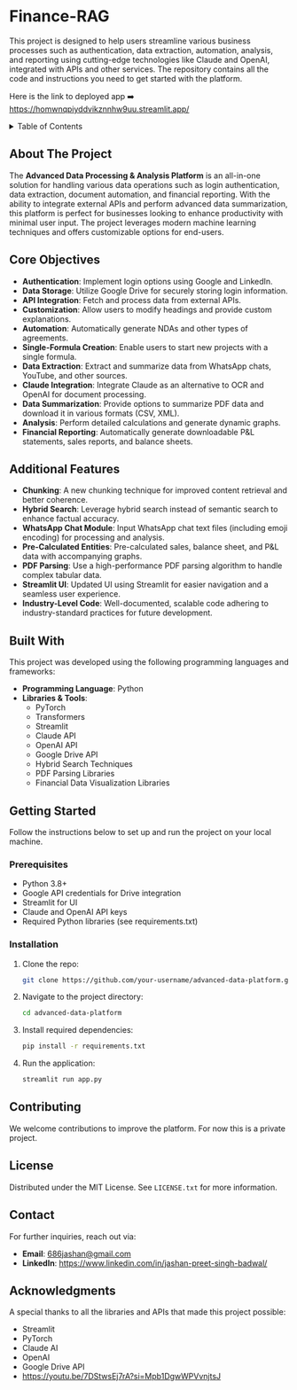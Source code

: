 # Finance-RAG

This project is designed to help users streamline various business processes such as authentication, data extraction, automation, analysis, and reporting using cutting-edge technologies like Claude and OpenAI, integrated with APIs and other services. The repository contains all the code and instructions you need to get started with the platform.

Here is the link to deployed app ➡️ https://homwnqpiyddvikznnhw9uu.streamlit.app/

<a name="readme-top"></a>

<!-- TABLE OF CONTENTS -->
<details>
<summary>Table of Contents</summary>
<ol>
<li><a href="#about-the-project">About The Project</a></li>
<li><a href="#core-objectives">Core Objectives</a></li>
<li><a href="#additional-features">Additional Features</a></li>
<li><a href="#built-with">Built With</a></li>
<li>
<a href="#getting-started">Getting Started</a>
<ul>
<li><a href="#prerequisites">Prerequisites</a></li>
<li><a href="#installation">Installation</a></li>
</ul>
</li>
<li><a href="#contributing">Contributing</a></li>
<li><a href="#license">License</a></li>
<li><a href="#contact">Contact</a></li>
<li><a href="#acknowledgments">Acknowledgments</a></li>
</ol>
</details>

<!-- ABOUT THE PROJECT -->
## About The Project
The **Advanced Data Processing & Analysis Platform** is an all-in-one solution for handling various data operations such as login authentication, data extraction, document automation, and financial reporting. With the ability to integrate external APIs and perform advanced data summarization, this platform is perfect for businesses looking to enhance productivity with minimal user input. The project leverages modern machine learning techniques and offers customizable options for end-users.

<!-- CORE OBJECTIVES -->
## Core Objectives
- **Authentication**: Implement login options using Google and LinkedIn.
- **Data Storage**: Utilize Google Drive for securely storing login information.
- **API Integration**: Fetch and process data from external APIs.
- **Customization**: Allow users to modify headings and provide custom explanations.
- **Automation**: Automatically generate NDAs and other types of agreements.
- **Single-Formula Creation**: Enable users to start new projects with a single formula.
- **Data Extraction**: Extract and summarize data from WhatsApp chats, YouTube, and other sources.
- **Claude Integration**: Integrate Claude as an alternative to OCR and OpenAI for document processing.
- **Data Summarization**: Provide options to summarize PDF data and download it in various formats (CSV, XML).
- **Analysis**: Perform detailed calculations and generate dynamic graphs.
- **Financial Reporting**: Automatically generate downloadable P&L statements, sales reports, and balance sheets.

<!-- ADDITIONAL FEATURES -->
## Additional Features
- **Chunking**: A new chunking technique for improved content retrieval and better coherence.
- **Hybrid Search**: Leverage hybrid search instead of semantic search to enhance factual accuracy.
- **WhatsApp Chat Module**: Input WhatsApp chat text files (including emoji encoding) for processing and analysis.
- **Pre-Calculated Entities**: Pre-calculated sales, balance sheet, and P&L data with accompanying graphs.
- **PDF Parsing**: Use a high-performance PDF parsing algorithm to handle complex tabular data.
- **Streamlit UI**: Updated UI using Streamlit for easier navigation and a seamless user experience.
- **Industry-Level Code**: Well-documented, scalable code adhering to industry-standard practices for future development.

<!-- BUILT WITH -->
## Built With
This project was developed using the following programming languages and frameworks:
- **Programming Language**: Python
- **Libraries & Tools**: 
  - PyTorch
  - Transformers
  - Streamlit
  - Claude API
  - OpenAI API
  - Google Drive API
  - Hybrid Search Techniques
  - PDF Parsing Libraries
  - Financial Data Visualization Libraries

<!-- GETTING STARTED -->
## Getting Started
Follow the instructions below to set up and run the project on your local machine.

### Prerequisites
- Python 3.8+
- Google API credentials for Drive integration
- Streamlit for UI
- Claude and OpenAI API keys
- Required Python libraries (see requirements.txt)

### Installation
1. Clone the repo:
   ```bash
   git clone https://github.com/your-username/advanced-data-platform.git
   ```
2. Navigate to the project directory:
   ```bash
   cd advanced-data-platform
   ```
3. Install required dependencies:
   ```bash
   pip install -r requirements.txt
   ```
4. Run the application:
   ```bash
   streamlit run app.py
   ```

<!-- CONTRIBUTING -->
## Contributing
We welcome contributions to improve the platform. For now this is a private project.

<!-- LICENSE -->
## License
Distributed under the MIT License. See `LICENSE.txt` for more information.

<!-- CONTACT -->
## Contact
For further inquiries, reach out via:
- **Email**: 686jashan@gmail.com
- **LinkedIn**: https://www.linkedin.com/in/jashan-preet-singh-badwal/

<!-- ACKNOWLEDGMENTS -->
## Acknowledgments
A special thanks to all the libraries and APIs that made this project possible:
- Streamlit
- PyTorch
- Claude AI
- OpenAI
- Google Drive API
- https://youtu.be/7DStwsEj7rA?si=Mpb1DgwWPVvnjtsJ
